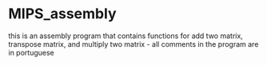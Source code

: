 # MIPS_assembly
this is an assembly program that contains functions for add two matrix, transpose matrix, and multiply two matrix - all comments in the program are in portuguese
